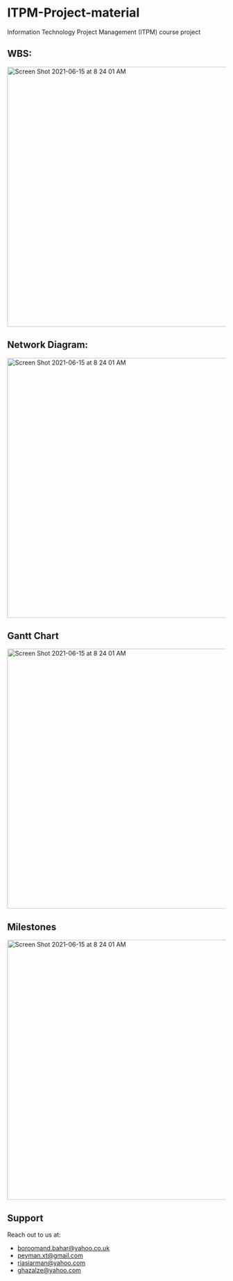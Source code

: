 # ITPM-Project-material
Information Technology Project Management (ITPM) course project

## WBS:
<img width="600" alt="Screen Shot 2021-06-15 at 8 24 01 AM" src="https://user-images.githubusercontent.com/35253872/121991014-0b295e80-cdb4-11eb-9bd8-d75fd8851a3d.png">

## Network Diagram:
<img width="600" alt="Screen Shot 2021-06-15 at 8 24 01 AM" src="https://user-images.githubusercontent.com/35253872/121991334-b2a69100-cdb4-11eb-83db-bb00318fad65.png">

## Gantt Chart 
<img width="600" alt="Screen Shot 2021-06-15 at 8 24 01 AM" src="https://user-images.githubusercontent.com/35253872/121991456-ed102e00-cdb4-11eb-8d86-6da0c244ec63.png">

## Milestones
<img width="600" alt="Screen Shot 2021-06-15 at 8 24 01 AM" src="https://user-images.githubusercontent.com/35253872/121991678-6b6cd000-cdb5-11eb-8c96-cd6cb33c9eb0.png">
                                                                 
## Support
Reach out to us at:
* boroomand.bahar@yahoo.co.uk
* peyman.xt@gmail.com
* riasiarman@yahoo.com
* ghazalze@yahoo.com
